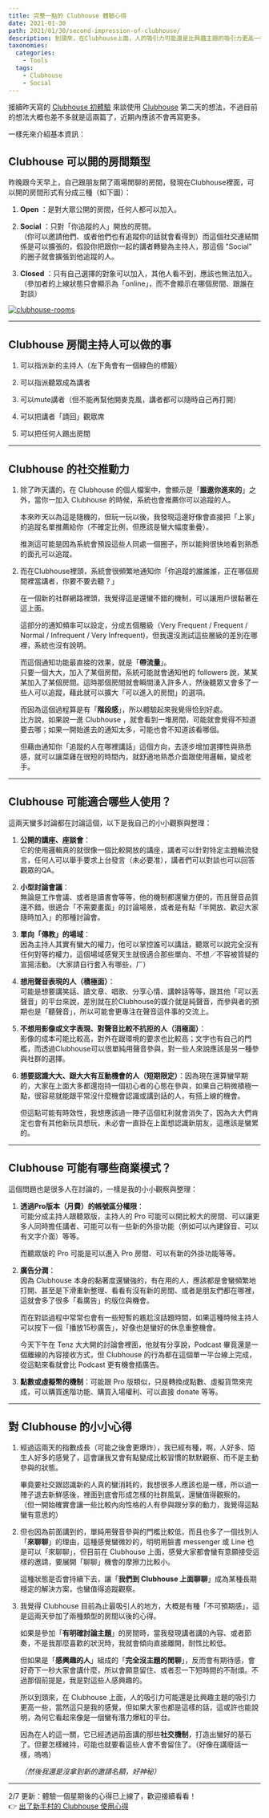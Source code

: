 ```yaml
---
title: 完整一點的 Clubhouse 體驗心得
date: 2021-01-30
path: 2021/01/30/second-impression-of-clubhouse/
description: 到頭來，在Clubhouse上面，人的吸引力可能還是比興趣主題的吸引力更高一些，當然這只是我的感覺，但如果大家也都是這樣的話，這或許也能說明，為何它看起來像是一個蠻有潛力爆紅的平台。
taxonomies:
  categories: 
    - Tools
  tags: 
    - Clubhouse
    - Social
---
```


接續昨天寫的 [Clubhouse 初體驗](@/blog/first-impression-of-clubhouse.md) 來談使用 [Clubhouse](https://www.joinclubhouse.com/) 第二天的想法，不過目前的想法大概也差不多就是這兩篇了，近期內應該不會再寫更多。

<!-- more -->

一樣先來介紹基本資訊：

## Clubhouse 可以開的房間類型

昨晚跟今天早上，自己跟朋友開了兩場閒聊的房間，發現在Clubhouse裡面，可以開的房間形式有分成三種（如下圖）：

1. **Open** ：是對大眾公開的房間，任何人都可以加入。  
    
2. **Social** ：只對「你追蹤的人」開放的房間。  
    （你可以邀請他們、或者他們也有追蹤你的話就會看得到）而這個社交連結關係是可以擴張的，假設你把跟你一起的講者轉變為主持人，那這個 "Social" 的圈子就會擴張到他追蹤的人。  
    
3. **Closed** ：只有自己選擇的對象可以加入，其他人看不到，應該也無法加入。（參加者的上線狀態只會顯示為「online」，而不會顯示在哪個房間、跟誰在對談）

<a href="https://pinchlime-screenshots.s3.ap-northeast-1.amazonaws.com/clubhouse-rooms_IBZf1V.webp" data-fancybox data-caption="clubhouse-rooms">
  <img src="https://pinchlime-screenshots.s3.ap-northeast-1.amazonaws.com/clubhouse-rooms_IBZf1V.webp" loading="lazy" alt="clubhouse-rooms" align="center" />
</a>

---

## Clubhouse 房間主持人可以做的事

1. 可以指派新的主持人（左下角會有一個綠色的標籤）  
    
2. 可以指派聽眾成為講者  
    
3. 可以mute講者（但不能再幫他開麥克風，講者都可以隨時自己再打開）  
    
4. 可以把講者「請回」觀眾席  
    
5. 可以把任何人踢出房間

---

## Clubhouse 的社交推動力

1. 除了昨天講的，在 Clubhouse 的個人檔案中，會顯示是「**誰邀你進來的**」之外，當你一加入 Clubhouse 的時候，系統也會推薦你可以追蹤的人。  

    本來昨天以為這是隨機的，但玩一玩以後，我發現這邊好像會直接把「上家」的追蹤名單推薦給你（不確定比例，但應該是蠻大幅度重疊）。  

    推測這可能是因為系統會預設這些人同處一個圈子，所以能夠很快地看到熟悉的面孔可以追蹤。  
    
2. 而在Clubhouse裡頭，系統會很頻繁地通知你「你追蹤的誰誰誰，正在哪個房間裡當講者，你要不要去聽？」  

    在一個新的社群網路裡頭，我覺得這是還蠻不錯的機制，可以讓用戶很黏著在這上面。  
      
    這部分的通知頻率可以設定，分成五個層級（Very Frequent / Frequent / Normal / Infrequent / Very Infrequent)，但我還沒測試這些層級的差別在哪裡，系統也沒有說明。  
      
    而這個通知功能最直接的效果，就是「**帶流量**」。  
    只要一個大大，加入了某個房間，系統可能就會通知他的 followers 說，某某某加入了某個房間。這時那個房間就會瞬間湧入許多人，然後聽眾又會多了一些人可以追蹤，藉此就可以擴大「可以進入的房間」的選項。  
      
    而因為這個過程算是有「**階段感**」，所以體驗起來我覺得恰到好處。  
    比方說，如果說一進 Clubhouse ，就會看到一堆房間，可能就會覺得不知道要去哪；如果一開始進去的通知太多，可能也會不知道該看哪個。  
      
    但藉由通知你「追蹤的人在哪裡講話」這個方向，去逐步增加選擇性與熟悉感，就可以讓菜雞在很短的時間內，就舒適地熟悉介面跟使用邏輯，變成老手。

---

## Clubhouse 可能適合哪些人使用？

這兩天蠻多討論都在討論這個，以下是我自己的小小觀察與整理：

1. **公開的講座、座談會**：  
    它的使用邏輯真的就很像一個比較開放的講座，講者可以針對特定主題輪流發言，任何人可以舉手要求上台發言（未必要准），講者們可以對談也可以回答觀眾的QA。  
    
2. **小型討論會議**：  
    無論是工作會議、或者是讀書會等等，他的機制都還蠻方便的，而且聲音品質還不錯，很適合「不需要畫面」的討論場景，或者是有點「半開放、歡迎大家隨時加入」的那種討論會。  
    
3. **單向「傳教」的場域**：  
    因為主持人其實有蠻大的權力，他可以掌控誰可以講話，聽眾可以說完全沒有任何對等的權力，這個場域感覺天生就很適合那些單向、不想／不容被質疑的宣揚活動。（大家請自行套入有哪些，ㄏ）  
    
4. **想用聲音表現的人（積極面）**：  
    可能是想要講笑話、讀文章、唱歌、分享心情、講幹話等等，跟其他「可以丟聲音」的平台來說，差別就在於Clubhouse的媒介就是純聲音，而參與者的預期也是「聽聲音」，所以可能會更專注在聲音這件事的交流上。  
    
5. **不想用影像或文字表現、對聲音比較不抗拒的人（消極面）**：  
    影像的成本可能比較高，對外在跟環境的要求也比較高；文字也有自己的門檻，而透過Clubhouse可以很單純用聲音參與，對一些人來說應該是另一種參與社群的選擇。  
    
6. **想要認識大大、跟大大有互動機會的人（短期限定）**：因為現在還算蠻早期的，大家在上面大多都還抱持一個初心者的心態在參與，如果自己稍微積極一點，很容易就能跟平常沒什麼機會認識或講到話的人，有搭上線的機會。  
      
    但這點可能有時效性，我想應該過一陣子這個紅利就會消失了，因為大大們肯定也會有其他新玩具想玩，未必會一直掛在上面想認識新朋友，這應該是蠻累的。

* * *

## Clubhouse 可能有哪些商業模式？

這個問題也是很多人在討論的，一樣是我的小小觀察與整理：

1. **透過Pro版本（月費）的帳號區分權限**：  
    可能分成主持人跟聽眾版，主持人的 Pro 可能可以開比較大的房間、可以讓更多人同時擔任講者、可能可以有一些新的外掛功能（例如可以內建錄音、可以有文字介面）等等。  
      
    而聽眾版的 Pro 可能是可以進入 Pro 房間、可以有新的外掛功能等等。  
    
2. **廣告分潤**：  
    因為 Clubhouse 本身的黏著度還蠻強的，有在用的人，應該都是會蠻頻繁地打開、甚至是下滑重新整理、看看有沒有新的房間、或者是朋友們都在哪裡，這就會多了很多「看廣告」的版位與機會。  
      
    而在對談過程中常常也會有一些短暫的尷尬沒話題時間，如果這種時候主持人可以按下一個「播放15秒廣告」，好像也是蠻好的休息重整機會。  
      
    今天下午在 Tenz 大大開的討論會裡面，他就有分享說，Podcast 畢竟還是一個離線的內容接收方式，但 Clubhouse 的行為都在這個單一平台線上完成，從這點來看就會比 Podcast 更有機會插廣告。  
    
3. **點數或虛擬幣的機制**：可能跟 Pro 版類似，只是轉換成點數、虛擬貨幣來完成，可以購買進階功能、購買入場權利、可以直接 donate 等等。

---

## 對 Clubhouse 的小小心得

1. 經過這兩天的指數成長（可能之後會更爆炸），我已經有種，啊，人好多、陌生人好多的感覺了，這會讓我又會有點變成比較習慣的默默觀察、而不是主動參與的狀態。  
      
    畢竟要社交跟認識新的人真的蠻消耗的，我想很多人應該也是一樣，所以過一陣子退去新鮮感後，裡面到底會形成怎樣的社群風氣，還蠻值得觀察的。  
    （但一開始確實會讓一些比較內向性格的人有參與跟分享的動力，我覺得這點蠻有意思的）  
    
2. 但也因為前面講到的，單純用聲音參與的門檻比較低，而且也多了一個找別人「**來聊聊**」的理由，這種感覺蠻微妙的，明明用臉書 messenger 或 Line 也是可以「來聊聊」，但目前在 Clubhouse 上面，感覺大家都會蠻有意願接受這樣的邀請，要展開「聊聊」機會的摩擦力比較小。  
      
    這種狀態是否會持續下去，讓「**我們到 Clubhouse 上面聊聊**」成為某種長期穩定的解決方案，也蠻值得追蹤觀察。  
    
3. 我覺得 Clubhouse 目前為止最吸引人的地方，大概是有種「不可預期感」，這是這兩天參加了兩種類型的房間以後的心得。  
      
    如果是參加「**有明確討論主題**」的房間時，當我發現講者講的內容、或者節奏，不是我那麼喜歡的狀況時，我就會傾向直接離開，耐性比較低。  
      
    但如果是「**感興趣的人**」組成的「**完全沒主題的閒聊**」，反而會有期待感，會好奇下一秒大家會講什麼，所以會願意留住、或者忍一下短時間的不耐煩。不過那個前提是，我是對這些人感興趣的。  
      
    所以到頭來，在 Clubhouse 上面，人的吸引力可能還是比興趣主題的吸引力更高一些，當然這只是我的感覺，但如果大家也都是這樣的話，這或許也能說明，為何它看起來像是一個蠻有潛力爆紅的平台。  
      
    因為在人的這一關，它已經透過前面講的那些**社交機制**，打造出蠻好的基石了。但要怎樣維持，可能也就要看這些人會不會留住了。（好像在講廢話一樣，嗚嗚）  
      
    _（然後我還是沒拿到新的邀請名額，好神秘）_

---

2/7 更新：體驗一個星期後的心得已上線了，歡迎接續看看！  
👉 [出了新手村的 Clubhouse 使用心得](@/blog/clubhouse-after-50hrs.md)
